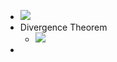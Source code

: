- ![](https://remnote-user-data.s3.amazonaws.com/JLHRD-kbXCY_tHiDY_9-pPXbLvSxM-sb8DsrTcBmJDlDzt7rNIwDlo0XfXPJ9C3UeyVlRl5evparYdF82DznKwie6JasXqZSq63bUYlKUofkOujm0HZjPy1AZGlffLrO.png) 
- Divergence Theorem
    - ![](https://remnote-user-data.s3.amazonaws.com/5WX7f0qFuFsoYddKbGO2gNDwDBWcZaAPE8vVFYOF8iPbR0BAjOgGX5VfZssW3dQBIx-CFbbJqK49rNlUcOz7QhCQ5d6CF8qILBWg9PF_1nyMTAlzClRJsUwHjIPvoARv.png) 
- 
